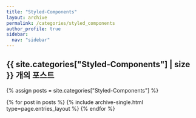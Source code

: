 ```yaml
---
title: "Styled-Components"
layout: archive
permalink: /categories/styled_components
author_profile: true
sidebar:
  nav: "sidebar"
---
```


<h2> {{ site.categories["Styled-Components"] | size }} 개의 포스트 </h2>

{% assign posts = site.categories["Styled-Components"] %}

{% for post in posts %}
{% include archive-single.html type=page.entries_layout %}
{% endfor %}

